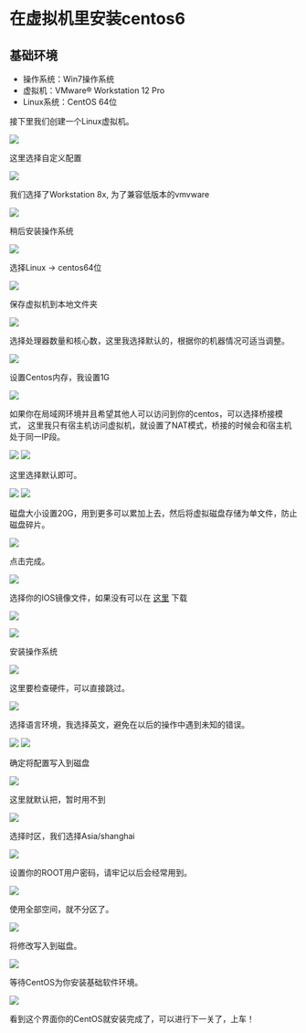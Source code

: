 # 在虚拟机里安装centos6

## 基础环境

 - 操作系统：Win7操作系统
 - 虚拟机：VMware® Workstation 12 Pro
 - Linux系统：CentOS 64位

接下里我们创建一个Linux虚拟机。

![](https://ooo.0o0.ooo/2016/09/09/57d21ba70219e.png)

这里选择自定义配置

![](https://ooo.0o0.ooo/2016/09/09/57d21bcabe68c.png)

我们选择了Workstation 8x, 为了兼容低版本的vmvware

![](https://ooo.0o0.ooo/2016/09/09/57d21bd500c46.png)

稍后安装操作系统

![](https://ooo.0o0.ooo/2016/09/09/57d21bdd67f7f.png)

选择Linux -> centos64位

![](https://ooo.0o0.ooo/2016/09/09/57d21be618ba3.png)

保存虚拟机到本地文件夹

![](https://ooo.0o0.ooo/2016/09/09/57d21bf02cb1f.png)

选择处理器数量和核心数，这里我选择默认的，根据你的机器情况可适当调整。

![](https://ooo.0o0.ooo/2016/09/09/57d21bf903216.png)

设置Centos内存，我设置1G

![](https://ooo.0o0.ooo/2016/09/09/57d21c048caba.png)

如果你在局域网环境并且希望其他人可以访问到你的centos，可以选择桥接模式，
这里我只有宿主机访问虚拟机，就设置了NAT模式，桥接的时候会和宿主机处于同一IP段。

![](https://ooo.0o0.ooo/2016/09/09/57d21c5b16bc8.png)
![](https://ooo.0o0.ooo/2016/09/09/57d21c63c49fa.png)

这里选择默认即可。

![](https://ooo.0o0.ooo/2016/09/09/57d21c70a4f1e.png)
![](https://ooo.0o0.ooo/2016/09/09/57d21c7a64405.png)

磁盘大小设置20G，用到更多可以累加上去，然后将虚拟磁盘存储为单文件，防止磁盘碎片。

![](https://ooo.0o0.ooo/2016/09/09/57d21ccc2db15.png)

点击完成。

![](https://ooo.0o0.ooo/2016/09/09/57d21cd385b5a.png)

选择你的IOS镜像文件，如果没有可以在 [这里](http://isoredirect.centos.org/centos/6/isos/x86_64/) 下载

![](https://ooo.0o0.ooo/2016/09/09/57d21cd94a75e.png)

![](https://ooo.0o0.ooo/2016/09/09/57d21ce210877.png)

安装操作系统

![](https://ooo.0o0.ooo/2016/09/09/57d21cf139606.png)

这里要检查硬件，可以直接跳过。

![](https://ooo.0o0.ooo/2016/09/09/57d21cf8bbfb7.png)

选择语言环境，我选择英文，避免在以后的操作中遇到未知的错误。

![](https://ooo.0o0.ooo/2016/09/09/57d21de293453.png)
![](https://ooo.0o0.ooo/2016/09/09/57d21de9279bf.png)

确定将配置写入到磁盘

![](https://ooo.0o0.ooo/2016/09/09/57d21def353cf.png)

这里就默认把，暂时用不到

![](https://ooo.0o0.ooo/2016/09/09/57d21dfa1624b.png)

选择时区，我们选择Asia/shanghai

![](https://ooo.0o0.ooo/2016/09/09/57d21dffbd0ac.png)

设置你的ROOT用户密码，请牢记以后会经常用到。

![](https://ooo.0o0.ooo/2016/09/09/57d21e06b65c4.png)

使用全部空间，就不分区了。

![](https://ooo.0o0.ooo/2016/09/09/57d21e0c94266.png)

将修改写入到磁盘。

![](https://ooo.0o0.ooo/2016/09/09/57d21e21e909f.png)

等待CentOS为你安装基础软件环境。

![](https://ooo.0o0.ooo/2016/09/09/57d21e687d0de.png)

看到这个界面你的CentOS就安装完成了，可以进行下一关了，上车！
